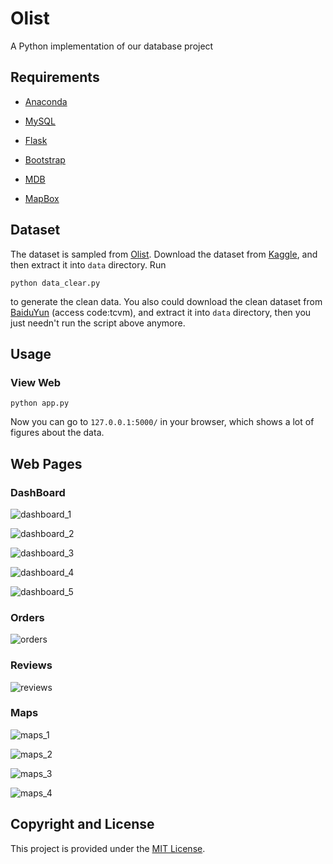 # Olist
A Python implementation of our database project

## Requirements
- [Anaconda](https://www.anaconda.com/download/)

- [MySQL](https://www.mysql.com)

- [Flask](http://flask.pocoo.org)

- [Bootstrap](https://getbootstrap.com)

- [MDB](https://mdbootstrap.com)

- [MapBox](https://www.mapbox.com)

## Dataset
The dataset is sampled from [Olist](http://www.olist.com). Download the dataset from 
[Kaggle](https://www.kaggle.com/olistbr/brazilian-ecommerce), and then extract it into `data` directory. Run
```
python data_clear.py
```
to generate the clean data. You also could download the clean dataset from [BaiduYun](https://pan.baidu.com/s/1TaloiplLcdIzL52Q_tJ4AQ) (access code:tcvm), 
and extract it into `data` directory, then you just needn't run the script above anymore.

## Usage
### View Web
```
python app.py
```
Now you can go to `127.0.0.1:5000/` in your browser, which shows a lot of figures about the data. 

## Web Pages
### DashBoard
![dashboard_1](results/dashboard_1.png)

![dashboard_2](results/dashboard_2.png)

![dashboard_3](results/dashboard_3.png)

![dashboard_4](results/dashboard_4.png)

![dashboard_5](results/dashboard_5.png)

### Orders
![orders](results/orders.png)

### Reviews
![reviews](results/reviews.png)

### Maps
![maps_1](results/maps_1.png)

![maps_2](results/maps_2.png)

![maps_3](results/maps_3.png)

![maps_4](results/maps_4.png)

## Copyright and License
This project is provided under the [MIT License](LICENSE).
